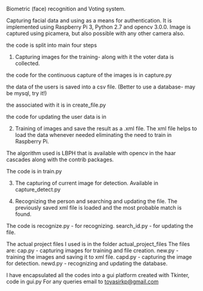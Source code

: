 Biometric (face) recognition and Voting system.

Capturing facial data and using as a means for authentication.
It is implemented using Raspberry Pi 3, Python 2.7 and opencv 3.0.0.
Image is captured using picamera, but also possible with any other camera also.

the code is split into main four steps

1. Capturing images for the training- along with it the voter data is collected.

the code for the continuous capture of the images is in capture.py

the data of the users is saved into a csv file. (Better to use a database- may be mysql, try it!)

the associated with it is in create_file.py

the code for updating the user data is in 

2. Training of images and save the result as a .xml file.
The xml file helps to load the data whenever needed eliminating the need to train in Raspberry Pi.

The algorithm used is LBPH that is available with opencv in the haar cascades along with the contrib packages.

The code is in train.py

3. The capturing of current image for detection.
Available in capture_detect.py

4. Recognizing the person and searching and updating the file.
The previously saved xml file is loaded and the most probable match is found.

The code is recognize.py - for recognizing.
search_id.py - for updating the file.

The actual project files I used is in the folder actual_project_files
The files are:
 cap.py - capturing images for training and file creation.
 new.py - training the images and saving it to xml file.
 capd.py - capturing the image for detection.
 newd.py - recognizing and updating the database.

I have encapsulated all the codes into a gui platform created with Tkinter, code in gui.py
For any queries email to toyasirkp@gmail.com
